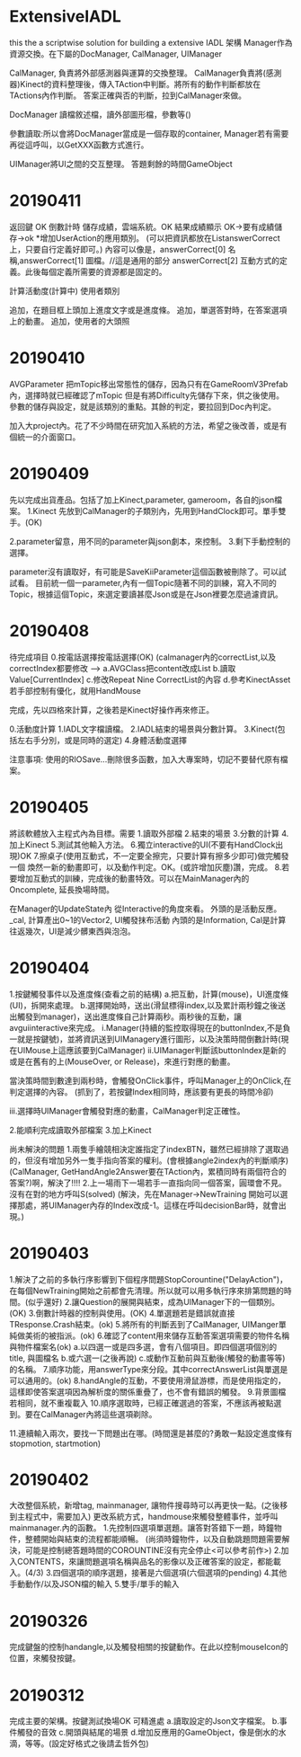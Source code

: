 # ExtensiveIADL
this the a scriptwise solution for building a extensive IADL
架構
Manager作為資源交換。在下屬的DocManager, CalManager, UIManager

CalManager, 負責將外部感測器與運算的交換整理。
CalManager負責將(感測器)Kinect的資料整理後，傳入TAction中判斷。將所有的動作判斷都放在TActions內作判斷。
答案正確與否的判斷，拉到CalManager來做。


DocManager
讀檔敘述檔，讀外部圖形檔，參數等()

參數讀取:所以會將DocManager當成是一個存取的container, Manager若有需要再從這呼叫，以GetXXX函數方式進行。

UIManager將UI之間的交互整理。
答題剩餘的時間GameObject

# 20190411
返回鍵 OK
倒數計時
儲存成績，雲端系統。OK
  結果成績顯示 OK->要有成績儲存->ok
*增加UserAction的應用類別。
(可以把資訊都放在List<string>answerCorrect上，只要自行定義好即可。)
  內容可以像是，answerCorrect[0] 名稱,answerCorrect[1] 圖檔。//這是通用的部分
               answerCorrect[2] 互動方式的定義。此後每個定義所需要的資源都是固定的。
               
計算活動度(計算中)
使用者類別

追加，在題目框上頭加上進度文字或是進度條。
追加，單選答對時，在答案選項上的動畫。
追加，使用者的大頭照
# 20190410

AVGParameter
把mTopic移出常態性的儲存，因為只有在GameRoomV3Prefab內，選擇時就已經確認了mTopic
但是有將Difficulty先儲存下來，供之後使用。
參數的儲存與設定，就是該類別的重點。其餘的判定，要拉回到Doc內判定。

加入大project內。花了不少時間在研究加入系統的方法，希望之後改善，或是有個統一的介面窗口。


# 20190409
先以完成出貨產品。包括了加上Kinect,parameter, gameroom，各自的json檔案。
1.Kinect
先放到CalManager的子類別內，先用到HandClock即可。單手雙手。(OK)

2.parameter留意，用不同的parameter與json劇本，來控制。
3.剩下手動控制的選擇。

parameter沒有讀取好，有可能是SaveKiiParameter這個函數被刪除了。可以試試看。
目前統一個一parameter,內有一個Topic隨著不同的訓練，寫入不同的Topic，根據這個Topic，來選定要讀甚麼Json或是在Json裡要怎麼過濾資訊。
# 20190408
待完成項目
0.按電話選擇按電話選擇(OK)
(calmanager內的correctList,以及correctIndex都要修改
--> a.AVGClass把content改成List<string>
  b.讀取Value[CurrentIndex]
  c.修改Repeat Nine CorrectList的內容
  d.參考KinectAsset若手部控制有優化，就用HandMouse
  
  完成，先以四格來計算，之後若是Kinect好操作再來修正。
  
0.活動度計算
1.IADL文字檔讀檔。
2.IADL結束的場景與分數計算。
3.Kinect(包括左右手分別，或是同時的選定)
4.身體活動度選擇




注意事項:
使用的RIOSave...刪除很多函數，加入大專案時，切記不要替代原有檔案。
# 20190405
將該軟體放入主程式內為目標。需要
1.讀取外部檔
2.結束的場景
3.分數的計算
4.加上Kinect
5.測試其他輸入方法。
6.獨立interactive的UI(不要有HandClock出現)OK
7.擦桌子(使用互動式，不一定要全擦完，只要計算有擦多少即可)做完觸發一個 煥然一新的動畫即可，以及動作判定。OK。(或許增加灰塵)讚，完成。
8.若要增加互動式的訓練，完成後的動畫特效。可以在MainManager內的Oncomplete, 延長換場時間。



在Manager的UpdateState內
從Interactive的角度來看。
外頭的是活動反應。_cal, 計算產出0~1的Vector2, UI觸發抹布活動
內頭的是Information, Cal是計算往返幾次，UI是減少髒東西與泡泡。

# 20190404
1.按鍵觸發事件以及進度條(查看之前的結構)
a.把互動，計算(mouse)，UI進度條(UI)，拆開來處理。
b.選擇開始時，送出(滑鼠標得index,以及累計兩秒鐘之後送出觸發到manager)，送出進度條自己計算兩秒。兩秒後的互動，讓avguiinteractive來完成。
  i.Manager(持續的監控取得現在的buttonIndex,不是負一就是按鍵號)，並將資訊送到UIManagery進行圖形，以及決策時間倒數計時(現在UIMouse上這應該要到CalManager)
  ii.UIManager判斷該buttonIndex是新的或是在舊有的上(MouseOver, or Release)，來進行對應的動畫。
  
  當決策時間到數達到兩秒時，會觸發OnClick事件，呼叫Manager上的OnClick,在判定選擇的內容。
  (抓到了，若按鍵Index相同時，應該要有更長的時間冷卻)
  
  iii.選擇時UIManager會觸發對應的動畫，CalManager判定正確性。
  
  
2.能順利完成讀取外部檔案
3.加上Kinect


尚未解決的問題
1.兩隻手繪競相決定誰指定了indexBTN，雖然已經排除了選取過的，但沒有增加另外一隻手指向答案的權利。(會根據angle2index內的判斷順序)
(CalManager, GetHandAngle2Answer要在TAction內，累積同時有兩個符合的答案?)啊，解決了!!!!
2.上一場雨下一場若手一直指向同一個答案，圓環會不見。沒有在對的地方呼叫S(solved)
(解決，先在Manager->NewTraining 開始可以選擇那處，將UIManager內存的Index改成-1。這樣在呼叫decisionBar時，就會出現。)

# 20190403
1.解決了之前的多執行序影響到下個程序問題StopCorountine("DelayAction")，在每個NewTraining開始之前都會先清理。所以就可以用多執行序來排第問題的時間。(似乎還好)
2.讓Question的展開與結束，成為UIManager下的一個類別。(OK)
3.倒數計時器的控制與使用。(OK)
4.單選題若是錯誤就直接TResponse.Crash結束。(ok)
5.將所有的判斷丟到了CalManager, UIManger單純做美術的被指派。(ok)
6.確認了content用來儲存互動答案選項需要的物件名稱與物件檔案名(ok)
a.以四選一或是四多選，會有八個項目。即四個選項個別的title, 與圖檔名
b.或六選一(之後再說)
c.或動作互動前與互動後(觸發的動畫等等)的名稱。
7.順序功能，用answerType來分段。其中correctAnswerList與單選是可以通用的。(ok)
8.handAngle的互動，不要使用滑鼠游標，而是使用指定的，這樣即使答案選項因為解析度的關係重疊了，也不會有錯誤的觸發。
9.背景圖檔若相同，就不重複載入
10.順序選取時，已經正確選過的答案，不應該再被點選到。要在CalManager內將這些選項剃除。

11.連續輸入兩次，要找一下問題出在哪。(時間還是甚麼的?勇敢一點設定進度條有stopmotion, startmotion)

# 20190402
大改整個系統，新增tag, mainmanager, 讓物件搜尋時可以再更快一點。(之後移到主程式中，需要加入)
更改系統方式，handmouse來觸發整體事件，並呼叫mainmanager.內的函數。
1.先控制四選項單選題。讓答對答錯下一題，時鐘物件，整體開始與結束的流程都能順暢。
(尚須時鐘物件，以及自動跳題問題需要解決，可能是控制總答題時間的COROUNTINE沒有完全停止<可以參考前作>)
2.加入CONTENTS，來讓問題選項名稱與品名的影像以及正確答案的設定，都能載入。(4/3)
3.四個選項的順序選題，接著是六個選項(六個選項的pending)
4.其他手動動作/以及JSON檔的輸入
5.雙手/單手的輸入

# 20190326
完成鍵盤的控制handangle,以及觸發相關的按鍵動作。在此以控制mouseIcon的位置，來觸發按鍵。

# 20190312
完成主要的架構。按鍵測試換場OK
可精進處
a.讀取設定的Json文字檔案。
b.事件觸發的音效
c.開頭與結尾的場景
d.增加反應用的GameObject，像是倒水的水滴，等等。(設定好格式之後請孟哲外包)
